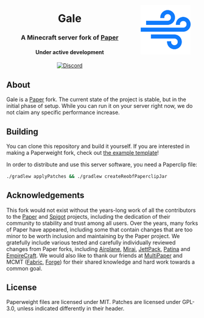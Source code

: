<img src="logo.png" alt="Gale logo" align="right" width="26%" style="margin: 4%;">
<div align="center">
  <h1>Gale</h1>
  <h3>A Minecraft server fork of <a href="https://github.com/PaperMC/Paper">Paper</a></h3>
  <h4>Under active development</h4>

[![Discord](https://img.shields.io/discord/1045402468416233592?color=5865F2&label=discord&style=for-the-badge)](https://discord.com/invite/pbsPkpUjG4)
</div>

## About

Gale is a [Paper](https://github.com/PaperMC/Paper) fork.
The current state of the project is stable, but in the initial phase of setup.
While you can run it on your server right now, we do not claim any specific performance increase.

## Building

You can clone this repository and build it yourself.
If you are interested in making a Paperweight fork, check out [the example template](https://github.com/PaperMC/paperweight-examples)!

In order to distribute and use this server software, you need a Paperclip file:

```bash
./gradlew applyPatches && ./gradlew createReobfPaperclipJar
```

## Acknowledgements

This fork would not exist without the years-long work of all the contributors to the [Paper](https://github.com/PaperMC/Paper) and [Spigot](https://www.spigotmc.org/) projects,
including the dedication of their community to stability and trust among all users.
Over the years, many forks of Paper have appeared, including some that contain changes that are too minor to be worth inclusion and maintaining by the Paper project.
We gratefully include various tested and carefully individually reviewed changes from Paper forks, including [Airplane](https://github.com/TECHNOVE/Airplane), [Mirai](https://github.com/etil2jz/Mirai), [JettPack](https://gitlab.com/Titaniumtown/JettPack), [Patina](https://github.com/PatinaMC/Patina) and [EmpireCraft](https://github.com/starlis/empirecraft).
We would also like to thank our friends at [MultiPaper](https://github.com/MultiPaper/MultiPaper) and MCMT ([Fabric](https://github.com/himekifee/MCMTFabric), [Forge](https://github.com/jediminer543/JMT-MCMT)) for their shared knowledge and hard work towards a common goal.

## License
Paperweight files are licensed under MIT. Patches are licensed under GPL-3.0, unless indicated differently in their header.
